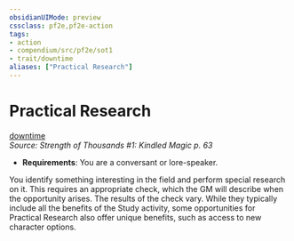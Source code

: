 ```yaml
---
obsidianUIMode: preview
cssclass: pf2e,pf2e-action
tags:
- action
- compendium/src/pf2e/sot1
- trait/downtime
aliases: ["Practical Research"]
---
```

# Practical Research
[downtime](downtime.md "Downtime Action & Ability Trait")  
*Source: Strength of Thousands #1: Kindled Magic p. 63*  

- **Requirements**: You are a conversant or lore-speaker.

You identify something interesting in the field and perform special research on it. This requires an appropriate check, which the GM will describe when the opportunity arises. The results of the check vary. While they typically include all the benefits of the Study activity, some opportunities for Practical Research also offer unique benefits, such as access to new character options.